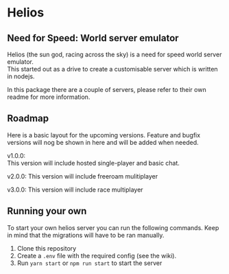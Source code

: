 # Helios
## Need for Speed: World server emulator

Helios (the sun god, racing across the sky) is a need for speed world server emulator.  
This started out as a drive to create a customisable server which is written in nodejs.

In this package there are a couple of servers, please refer to their own readme for more information.

## Roadmap
Here is a basic layout for the upcoming versions.
Feature and bugfix versions will nog be shown in here and will be added when needed.

v1.0.0:  
This version will include hosted single-player and basic chat.

v2.0.0:
This version will include freeroam mulitiplayer

v3.0.0:
This version will include race multiplayer

## Running your own
To start your own helios server you can run the following commands.
Keep in mind that the migrations will have to be ran manually.

1. Clone this repository
2. Create a `.env` file with the required config (see the wiki).
3. Run `yarn start` or `npm run start` to start the server